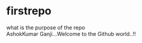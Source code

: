 # firstrepo
what is the purpose of the repo <br>
AshokKumar Ganji...Welcome to the Github world..!!

